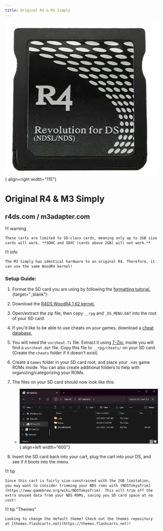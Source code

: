 ```yaml
---
title: Original R4 & M3 Simply
---
```


![R4DS](../images/r4ds.png){ align=right width="115"}
# Original R4 & M3 Simply
## r4ds.com / m3adapter.com

!!! warning

    These carts are limited to SD-class cards, meaning only up to 2GB size cards will work. **SDHC and SDXC (cards above 2GB) will not work.**

!!! info

    The M3 Simply has identical hardware to an original R4. Therefore, it can use the same WoodR4 kernel!

### Setup Guide:

1. Format the SD card you are using by following the [formatting tutorial.](../tutorials/formatting.md){target="_blank"}

1. Download the [R4DS WoodR4 1.62 kernel.](https://archive.flashcarts.net/R4_original_M3_Simply/R4DS_Wood_R4_1.62.zip)

1. Open/extract the zip file, then copy `__rpg` and `_DS_MENU.DAT` into the root of your SD card.

1. If you'd like to be able to use cheats on your games, download a [cheat database.](https://github.com/DeadSkullzJr/NDS-i-Cheat-Databases/releases/latest)

1. You will need the `usrcheat.7z` file. Extract it using [7-Zip](https://www.7-zip.org/), inside you will find a `usrcheat.dat` file. Copy this file to `__rpg/cheats/` on your SD card. (Create the `cheats` folder if it doesn't exist)

1. Create a `Games` folder in your SD card root, and place your `.nds` game ROMs inside. You can also create additional folders to help with organizing/categorizing your ROMs.

1. The files on your SD card should now look like this:

     - ![R4DS](../images/SD_Files/R4DS/R4DS.png){ align=left width="600"}

1. Insert the SD card back into your cart, plug the cart into your DS, and see if it boots into the menu.

!!! tip

    Since this cart is fairly size-constrained with the 2GB limitation, you may want to consider trimming your NDS roms with [NDSTokyoTrim](https://www.gamebrew.org/wiki/NDSTokyoTrim). This will trim off the extra unused data from your NDS ROMs, saving you SD card space at no cost!

!!! tip "Themes"

    Looking to change the default theme? Check out the themes repository at [themes.flashcarts.net](https://themes.flashcarts.net)!